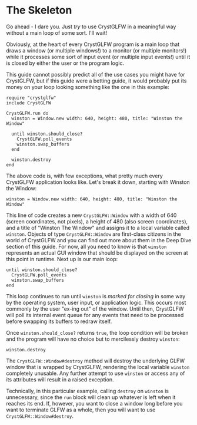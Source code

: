 # The Skeleton

Go ahead - I dare you. Just *try* to use CrystGLFW in a meaningful way without a main loop of some sort. I'll wait!

Obviously, at the heart of every CrystGLFW program is a main loop that draws a window (or multiple windows!) to a monitor (or multiple monitors!) while it processes some sort of input event (or multiple input events!) until it is closed by either the user or the program logic.

This guide cannot possibly predict all of the use cases you might have for CrystGLFW, but if this guide were a betting guide, it would probably put its money on your loop looking something like the one in this example:

```crystal
require "crystglfw"
include CrystGLFW

CrystGLFW.run do
  winston = Window.new width: 640, height: 480, title: "Winston the Window"
  
  until winston.should_close?
    CrystGLFW.poll_events
    winston.swap_buffers
  end
  
  winston.destroy
end
```

The above code is, with few exceptions, what pretty much every CrystGLFW application looks like. Let's break it down, starting with Winston the Window:

```crystal
winston = Window.new width: 640, height: 480, title: "Winston the Window" 
```
This line of code creates a new `CrystGLFW::Window` with a width of 640 (screen coordinates, not pixels), a height of 480 (also screen coordinates), and a title of "Winston The Window" and assigns it to a local variable called `winston`. Objects of type `CrystGLFW::Window` are first-class citizens in the world of CrystGLFW and you can find out more about them in the Deep Dive section of this guide. For now, all you need to know is that `winston` represents an actual GUI window that should be displayed on the screen at this point in runtime. Next up is our main loop:

```crystal
until winston.should_close?
  CrystGLFW.poll_events
  winston.swap_buffers
end
```
This loop continues to run until `winston` is *marked for closing* in some way by the operating system, user input, or application logic. This occurs most commonly by the user "ex-ing out" of the window. Until then, CrystGLFW will poll its internal event queue for any events that need to be processed before swapping its buffers to redraw itself.

Once `winston.should_close?` returns `true`, the loop condition will be broken and the program will have no choice but to mercilessly destroy `winston`:

```crystal
winston.destroy
```
The `CrystGLFW::Window#destroy` method will destroy the underlying GLFW window that is wrapped by CrystGLFW, rendering the local variable `winston` completely unusable. Any further attempt to use `winston` or access any of its attributes will result in a raised exception.

Technically, in this particular example, calling `destroy` on `winston` is unnecessary, since the `run` block will clean up whatever is left when it reaches its end. If, however, you want to close a window long before you want to terminate GLFW as a whole, then you will want to use `CrystGLFW::Window#destroy`.

